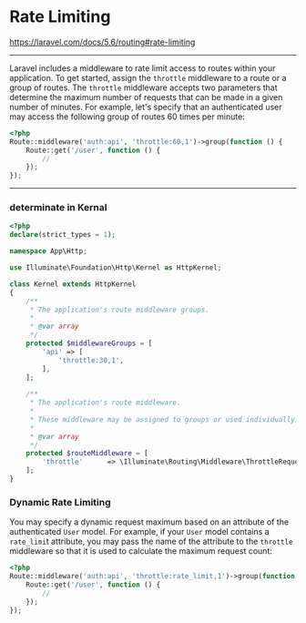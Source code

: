 # Rate Limiting

https://laravel.com/docs/5.6/routing#rate-limiting

------------

Laravel includes a middleware to rate limit access to routes within your application. 
To get started, assign the `throttle` middleware to a route or a group of routes. 
The `throttle` middleware accepts two parameters that determine the maximum number of 
requests that can be made in a given number of minutes.
 For example, let's specify that an authenticated user may access the following group 
 of routes 60 times per minute:
 
```PHP
<?php
Route::middleware('auth:api', 'throttle:60,1')->group(function () {
    Route::get('/user', function () {
        //
    });
});
```

-----

### determinate in Kernal

```PHP
<?php
declare(strict_types = 1);

namespace App\Http;

use Illuminate\Foundation\Http\Kernel as HttpKernel;

class Kernel extends HttpKernel
{
    /**
     * The application's route middleware groups.
     *
     * @var array
     */
    protected $middlewareGroups = [
        'api' => [
            'throttle:30,1',
        ],
    ];
    
    /**
     * The application's route middleware.
     *
     * These middleware may be assigned to groups or used individually.
     *
     * @var array
     */
    protected $routeMiddleware = [
        'throttle'      => \Illuminate\Routing\Middleware\ThrottleRequests::class,
    ];
}

```

### Dynamic Rate Limiting

You may specify a dynamic request maximum based on an attribute of the authenticated `User` model. 
For example, if your `User` model contains a `rate_limi`t attribute, you may pass the name of the attribute to the
 `throttle` middleware so that it is used to calculate the maximum request count:
 
```PHP
<?php
Route::middleware('auth:api', 'throttle:rate_limit,1')->group(function () {
    Route::get('/user', function () {
        //
    });
});
```